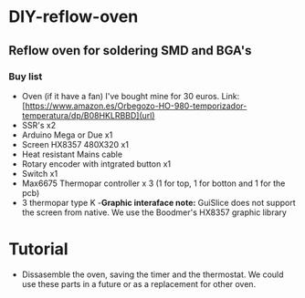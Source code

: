 # DIY-reflow-oven
## Reflow oven for soldering SMD and BGA's
### Buy list
- Oven (if it have a fan) I've bought mine for 30 euros. Link: [https://www.amazon.es/Orbegozo-HO-980-temporizador-temperatura/dp/B08HKLRBBD](url)
- SSR's x2
- Arduino Mega or Due x1
- Screen HX8357 480X320 x1
- Heat resistant Mains cable
- Rotary encoder with intgrated button x1
- Switch x1 
- Max6675 Thermopar controller x 3 (1 for top, 1 for botton and 1 for the pcb)
- 3 thermopar type K
-**Graphic interaface note:** GuiSlice does not support the screen from native. We use the Boodmer's HX8357  graphic library
# Tutorial 
- Dissasemble the oven, saving the timer and the thermostat. We could use these parts in a future or as a replacement for other oven.

